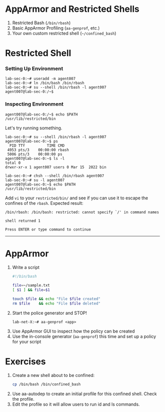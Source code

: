 # AppArmor and Restricted Shells

1. Restricted Bash (`/bin/rbash`)
2. Basic AppArmor Profiling (`aa-genprof`, etc.)
3. Your own custom restricted shell (`~/confined_bash`)

# Restricted Shell

### Setting Up Environment

```console
lab-sec-0:~# useradd -m agent007
lab-sec-0:~# ln /bin/bash /bin/rbash
lab-sec-0:~# su --shell /bin/rbash -l agent007
agent007@lab-sec-0:/~$ 
```

### Inspecting Environment

```cosnole
agent007@lab-sec-0:/~$ echo $PATH
/usr/lib/restricted/bin
```

Let's try running something.

```console
lab-sec-0:~# su --shell /bin/rbash -l agent007 
agent007@lab-sec-0:~$ ps
  PID TTY          TIME CMD
 4953 pts/3    00:00:00 rbash
 5006 pts/3    00:00:00 ps
agent007@lab-sec-0:~$ ls -l
total 0
drwxr-xr-x 1 agent007 users 0 Mar 15  2022 bin 
```

```console
lab-sec-0:~# chsh --shell /bin/rbash agent007
lab-sec-0:~# su -l agent007
agent007@lab-sec-0:~$ echo $PATH
/usr/lib/restricted/bin
```

Add `vi` to your `restricted/bin/` and see if you can use it to escape the confines of the `rbash`.
Expected result:
```
/bin/rbash: /bin/bash: restricted: cannot specify `/' in command names

shell returned 1

Press ENTER or type command to continue
```

---

# AppArmor

1. Write a script
    ```bash
    #!/bin/bash
        
    file=~/sample.txt
    [ $1 ] && file=$1
    
    touch $file && echo "File $file created"
    rm $file    && echo "File $file deleted"
    ```
1. Start the police generator and STOP!
    ```console
    lab-net-X:~# aa-genprof <app>
    ```
1. Use AppArmor GUI to inspect how the policy can be created
1. Use the in-console generator (`aa-genprof`) this time and set up a policy for your script

# Exercises

1. Create a new shell about to be confined:
    ```bash
    cp /bin/bash /bin/confined_bash
    ```
1. Use aa-autodep to create an initial profile for this confined shell. Check the profile.
1. Edit the profile so it will allow users to run id and ls commands.

